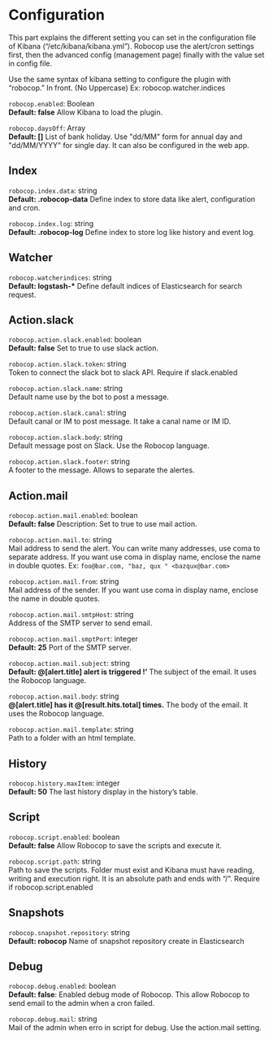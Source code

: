 # Configuration

This part explains the different setting you can set in the configuration file of Kibana (“/etc/kibana/kibana.yml”). Robocop use the alert/cron settings first, then the advanced config (management page) finally with the value set in config file.

Use the same syntax of kibana setting to configure the plugin with “robocop.” In front. (No Uppercase)
Ex: robocop.watcher.indices

`robocop.enabled`: Boolean  
 **Default: false** Allow Kibana to load the plugin.

`robocop.daysOff`: Array  
**Default: []** List of bank holiday. Use "dd/MM" form for annual day and "dd/MM/YYYY" for single day. It can also be configured in the web app.

## Index
`robocop.index.data`: string  
**Default: .robocop-data** Define index to store data like alert, configuration and cron.

`robocop.index.log`: string  
**Default: .robocop-log** Define index to store log like history and event log.

## Watcher

`robocop.watcherindices`: string  
**Default: logstash-\*** Define default indices of Elasticsearch for search request.

## Action.slack
`robocop.action.slack.enabled`: boolean  
**Default: false** Set to true to use slack action.

`robocop.action.slack.token`: string  
Token to connect the slack bot to slack API. Require if slack.enabled

`robocop.action.slack.name`: string  
Default name use by the bot to post a message.

`robocop.action.slack.canal`: string  
Default canal or IM to post message. It take a canal name or IM ID.

`robocop.action.slack.body`: string  
Default message post on Slack. Use the Robocop language.

`robocop.action.slack.footer`: string  
A footer to the message. Allows to separate the alertes.

## Action.mail

`robocop.action.mail.enabled`: boolean  
**Default: false** Description: Set to true to use mail action.

`robocop.action.mail.to`: string  
Mail address to send the alert. You can write many addresses, use coma to separate address. If you want use coma in display name, enclose the name in double quotes. Ex: `foo@bar.com, "baz, qux " <bazqux@bar.com>`

`robocop.action.mail.from`: string  
Mail address of the sender. If you want use coma in display name, enclose the name in double quotes.

`robocop.action.mail.smtpHost`: string  
Address of the SMTP server to send email.

`robocop.action.mail.smptPort`: integer  
**Default: 25** Port of the SMTP server.

`robocop.action.mail.subject`: string  
**Default: @[alert.title] alert is triggered !’** The subject of the email. It uses the Robocop language.

`robocop.action.mail.body`: string  
**@[alert.title] has it @[result.hits.total] times.** The body of the email. It uses the Robocop language.

`robocop.action.mail.template`: string  
Path to a folder with an html template.

## History

`robocop.history.maxItem`: integer  
**Default: 50** The last history display in the history’s table.

## Script

`robocop.script.enabled`: boolean  
**Default: false** Allow Robocop to save the scripts and execute it.

`robocop.script.path`: string  
Path to save the scripts. Folder must exist and Kibana must have reading, writing and execution right. It is an absolute path and ends with “/”. Require if robocop.script.enabled

## Snapshots

`robocop.snapshot.repository`: string  
**Default: robocop**  Name of snapshot repository create in Elasticsearch

## Debug

`robocop.debug.enabled`: boolean  
**Default: false**: Enabled debug mode of Robocop. This allow Robocop to send email to the admin when a cron failed.

`robocop.debug.mail`: string  
Mail of the admin when erro in script for debug. Use the action.mail setting.

